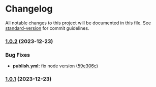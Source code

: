 # Changelog

All notable changes to this project will be documented in this file. See [standard-version](https://github.com/conventional-changelog/standard-version) for commit guidelines.

### [1.0.2](https://github.com/DonAdam2/react-rollup-npm-boilerplate/compare/v1.0.1...v1.0.2) (2023-12-23)


### Bug Fixes

* **publish.yml:** fix node version ([59e306c](https://github.com/DonAdam2/react-rollup-npm-boilerplate/commit/59e306caae937e9910a95b4e334f900d1716e5cf))

### [1.0.1](https://github.com/DonAdam2/react-rollup-npm-boilerplate/compare/v1.1.0...v1.0.1) (2023-12-23)
